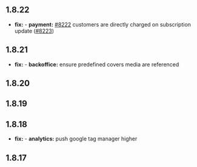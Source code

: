 ## 1.8.22

* **fix:**  - **payment:** [#8222](https://github.com/AzzappApp/azzapp/pull/8222) customers are directly charged on subscription update ([#8223](https://github.com/AzzappApp/azzapp/pull/8223))

## 1.8.21

* **fix:**  - **backoffice:** ensure predefined covers media are referenced

## 1.8.20



## 1.8.19



## 1.8.18

* **fix:**  - **analytics:** push google tag manager higher

## 1.8.17

